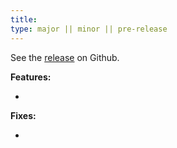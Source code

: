 ```yaml
---
title:
type: major || minor || pre-release
---
```


See the [release](https://github.com/dhlab-basel/Salsah/releases/tag/) on Github.

**Features:**

*

**Fixes:**

*
